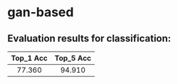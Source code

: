 # gan-based  

## Evaluation results for classification:  

|  Top_1 Acc  |  Top_5 Acc  |  
|:-----------:|:-----------:|  
|   77.360    |   94.910    |
